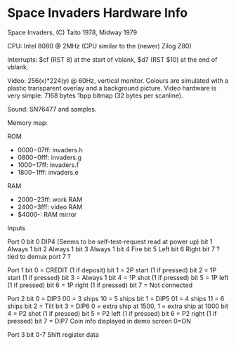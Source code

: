 # Space Invaders Hardware Info

Space Invaders, (C) Taito 1978, Midway 1979

CPU: Intel 8080 @ 2MHz (CPU similar to the (newer) Zilog Z80)

Interrupts: $cf (RST 8) at the start of vblank, $d7 (RST $10) at the end of vblank.

Video: 256(x)*224(y) @ 60Hz, vertical monitor. Colours are simulated with a
plastic transparent overlay and a background picture.
Video hardware is very simple: 7168 bytes 1bpp bitmap (32 bytes per scanline).

Sound: SN76477 and samples.

Memory map:

ROM

- $0000-$07ff:    invaders.h
- $0800-$0fff:    invaders.g
- $1000-$17ff:    invaders.f
- $1800-$1fff:    invaders.e

RAM

- $2000-$23ff: work RAM
- $2400-$3fff: video RAM
- $4000-:      RAM mirror


Inputs

Port 0
 bit 0 DIP4 (Seems to be self-test-request read at power up)
 bit 1 Always 1
 bit 2 Always 1
 bit 3 Always 1
 bit 4 Fire
 bit 5 Left
 bit 6 Right
 bit 7 ? tied to demux port 7 ?

Port 1
 bit 0 = CREDIT (1 if deposit)
 bit 1 = 2P start (1 if pressed)
 bit 2 = 1P start (1 if pressed)
 bit 3 = Always 1
 bit 4 = 1P shot (1 if pressed)
 bit 5 = 1P left (1 if pressed)
 bit 6 = 1P right (1 if pressed)
 bit 7 = Not connected

Port 2
 bit 0 = DIP3 00 = 3 ships  10 = 5 ships
 bit 1 = DIP5 01 = 4 ships  11 = 6 ships
 bit 2 = Tilt
 bit 3 = DIP6 0 = extra ship at 1500, 1 = extra ship at 1000
 bit 4 = P2 shot (1 if pressed)
 bit 5 = P2 left (1 if pressed)
 bit 6 = P2 right (1 if pressed)
 bit 7 = DIP7 Coin info displayed in demo screen 0=ON

Port 3
  bit 0-7 Shift register data
